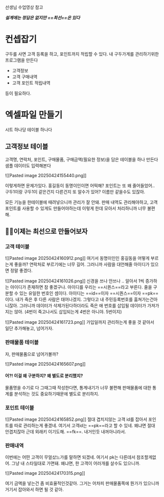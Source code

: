 선생님 수업영상 참고

***설계에는 정답은 없지만 ==최선==은 있다***

# 컨셉잡기
구두를 사면 고객 등록을 하고, 포인트까지 적립할 수 있다.
내 구두가게를 관리하기위한 프로그램을 만든다

- 고객정보
- 고객 구매내역
- 고객 포인트 적립내역

등이 필요하다.


# 엑셀파일 만들기
시트 하나당 테이블 하나다

## 고객정보 테이블
고객명, 연락처, 포인트, 구매물품, 구매금액(필요한 정보)을 담은 테이블을 하나 만든다
샘플 데이터도 입력해본다

![[Pasted image 20250424155440.png]]

이렇게하면 문제가있다. 홍길동이 동명이인이면 어떡해?
포인트는 또 왜 줄어들었어..
구두1이랑 구두1이 같은건지 다른건지 또 알수가 있어? 이름만 같을수도 있잖아. 

모든 기능을 한테이블에 때려넣으니까 관리가 잘 안돼. 
판매 내역도 관리해야하고, 고객 포인트를 사용할 수 있게도 만들어야하는데 이렇게 한데 모아서 처리하니까 너무 불편해.



## 👍🏻이제는 최선으로 만들어보자


### 고객 테이블


![[Pasted image 20250424160912.png]]
여기서 동명이인인 홍길동을 어떻게 부르는게 좋을까? 연락처로 부르기에는 너무 길어.
그러니까 사람을 대언해줄 아이디가 있으면 정말 좋겠다.

![[Pasted image 20250424161026.png]]
신경을 쓰나 안쓰나 .. 알아서 1씩 증가하는 아이디가 존재하면 참 좋겠구나.
아이디를 우리는 ==시퀀스==라고 부른다. 줄을 구분할 수 있는 유일한 번호인 셈이다.
아이디는 ==id==이자 ==시퀀스==이자 ==pk==이다.
내가 죽은 후 다른 사람은 태어나겠지. 그렇다고 내 주민등록번호를 훔쳐가는건아니잖아.
그러니까 데이터가 삭제가된다하더라도 죽은 애 번호를 삽입될 데이터가 가져가지는 않아.
(4번이 죽고나서도 삽입되는게 4번은 아니야. 5번이지)


![[Pasted image 20250424161723.png]]
가입일까지 관리하는게 좋을 것 같아서 일단 추가해놓고, 넘어가자.



### 판매물품 테이블

자, 판매물품으로 넘어가볼까? 

![[Pasted image 20250424165607.png]]

#### 어?! 이걸 왜 구분하지? 왜 별도로 분리했지?
물품명을 수기로 다 그때그때 작성한다면, 통계내기가 너무 불편해
판매물품에 대한 통계를 분석하는 것도 중요하기때문에 별도로 분리하지.


### 포인트 테이블

![[Pasted image 20250424165852.png]]
절대 겹치지않는 고객 id를 잡아서 포인트를 따로 관리하는게 좋겠네.
여기서 고객id는 ==pk==라고 할 수 있네.  왜냐면 절대 안겹치잖아
근데 외래키 이기도해. ==fk==. 내거인듯 내꺼아니라서.



### 판매내역

이번에는 어떤 고객이 무얼샀느가를 말하면 되겠네.
여기서 pk는 다른데서 참조할게없어. 그냥 내 스타일대로 가면돼.
왜냐면, 한 고객이 어러개를 살수도 있으니까.

![[Pasted image 20250424170315.png]]

여기 금액을 넣는건 좀 비효율적인것같아. 그거는 어차피 판매물품쪽에 뭔가가 있으니까 거기서 잡아와서 하면 될 것 같아. 

